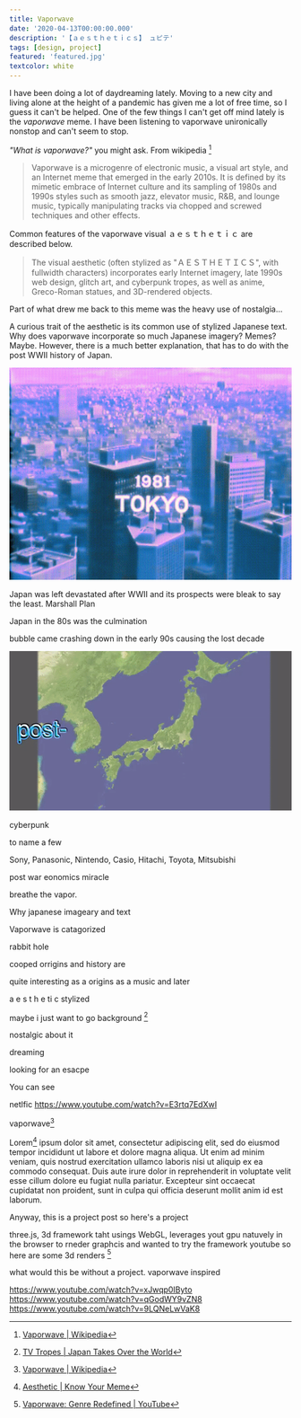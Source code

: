 ```yaml
---
title: Vaporwave
date: '2020-04-13T00:00:00.000'
description: '【ａｅｓｔｈｅｔｉｃｓ】 ュピテ'
tags: [design, project]
featured: 'featured.jpg'
textcolor: white
---
```


I have been doing a lot of daydreaming lately. Moving to a new city and living
alone at the height of a pandemic has given me a lot of free time, so I guess
it can't be helped. One of the few things I can't get off mind lately is
the *vaporwave* meme. I have been listening to vaporwave unironically nonstop
and can't seem to stop.

*"What is vaporwave?"* you might ask. From wikipedia [^1]

> Vaporwave is a microgenre of electronic music, a visual art style, and an
Internet meme that emerged in the early 2010s. It is defined by its mimetic
embrace of Internet culture and its sampling of 1980s and 1990s styles such
as smooth jazz, elevator music, R&B, and lounge music, typically manipulating
tracks via chopped and screwed techniques and other effects.

Common features of the vaporwave visual ａｅｓｔｈｅｔｉｃ are described below.

> The visual aesthetic (often stylized as "ＡＥＳＴＨＥＴＩＣＳ", with fullwidth
characters) incorporates early Internet imagery, late 1990s web design, glitch
art, and cyberpunk tropes, as well as anime, Greco-Roman statues, and
3D-rendered objects.

Part of what drew me back to this meme was the heavy use of nostalgia...



A curious trait of the aesthetic is its common use of stylized Japanese text.
Why does vaporwave incorporate so much Japanese imagery? Memes? Maybe. However,
there is a much better explanation, that has to do with the post WWII history
of Japan.

![](./vwtokyo.gif)

Japan was left devastated after WWII and its prospects were bleak to say the
least.  Marshall Plan  

Japan in the 80s was the culmination

bubble came crashing down in the early 90s causing the lost decade

![](./economic-miracle.gif)

cyberpunk

to name a few

Sony, Panasonic, Nintendo, Casio, Hitachi, Toyota, Mitsubishi

post war eonomics miracle



breathe the vapor.



Why japanese imageary and text

Vaporwave is catagorized



rabbit hole

cooped
orrigins and history are

quite interesting as a origins as a music  and later

a e s t h e ti c stylized



maybe i just want to go background [^4]

nostalgic about it

dreaming

looking for an esacpe


You can see

netlfic https://www.youtube.com/watch?v=E3rtq7EdXwI


vaporwave[^1]



Lorem[^2] ipsum dolor sit amet, consectetur adipiscing elit, sed do eiusmod tempor incididunt ut labore et dolore magna aliqua. Ut enim ad minim veniam, quis nostrud exercitation ullamco laboris nisi ut aliquip ex ea commodo consequat. Duis aute irure dolor in reprehenderit in voluptate velit esse cillum dolore eu fugiat nulla pariatur. Excepteur sint occaecat cupidatat non proident, sunt in culpa qui officia deserunt mollit anim id est laborum.

Anyway, this is a project post so here's a project

 three.js, 3d framework taht usings WebGL, leverages yout gpu natuvely in the browser to rneder graphcis and wanted to try the framework youtube
so here are some 3d renders [^5]

what would this be without a project. vaporwave inspired

https://www.youtube.com/watch?v=xJwqp0IByto
https://www.youtube.com/watch?v=qGodWY9vZN8
https://www.youtube.com/watch?v=9LQNeLwVaK8

[^1]: [Vaporwave | Wikipedia](https://en.wikipedia.org/wiki/Vaporwave)
[^2]: [Aesthetic | Know Your Meme](https://knowyourmeme.com/memes/aesthetic)
[^3]: [Vaporwave | Know Your Meme](https://knowyourmeme.com/memes/cultures/vaporwave)
[^4]: [TV Tropes | Japan Takes Over the World](https://tvtropes.org/pmwiki/pmwiki.php/Main/JapanTakesOverTheWorld)
[^5]: [Vaporwave: Genre Redefined | YouTube](https://www.youtube.com/watch?v=xJwqp0IByto)
